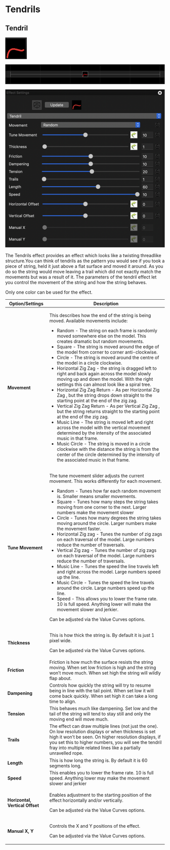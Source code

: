 # Tendrils

## Tendril

![Icon](<../../.gitbook/assets/image (90) (2).png>)

![Sequencer Grid](<../../.gitbook/assets/image (183).png>)

![](<../../.gitbook/assets/image (50) (1).png>)

The Tendrils effect provides an effect which looks like a twisting threadlike structure.You can think of tendrils as the pattern you would see if you took a piece of string, held it just above a flat surface and moved it around. As you do so the string would move leaving a trail which did not exactly match the movements but was a result of it. The parameters of the tendril effect let you control the movement of the string and how the string behaves.

Only one color can be used for the effect.

| Option/Settings                 | Description                                                                                                                                                                                                                                                                                                                                                                                                                                                                                                                                                                                                                                                                                                                                                                                                                                                                                                                                                                                                                                                                                                                                                                                                                                                                                                                    |
| ------------------------------- | ------------------------------------------------------------------------------------------------------------------------------------------------------------------------------------------------------------------------------------------------------------------------------------------------------------------------------------------------------------------------------------------------------------------------------------------------------------------------------------------------------------------------------------------------------------------------------------------------------------------------------------------------------------------------------------------------------------------------------------------------------------------------------------------------------------------------------------------------------------------------------------------------------------------------------------------------------------------------------------------------------------------------------------------------------------------------------------------------------------------------------------------------------------------------------------------------------------------------------------------------------------------------------------------------------------------------------ |
| **Movement**                    | <p>This describes how the end of the string is being moved. Available movements include:</p><ul><li>Random - The string on each frame is randomly moved somewhere else on the model. This creates dramatic but random movements.</li><li>Square - The string is moved around the edge of the model from corner to corner anti-clockwise.</li><li>Circle - The string is moved around the centre of the model in a circle clockwise.</li><li>Horizontal Zig Zag - the string is dragged left to right and back again across the model slowly moving up and down the model. With the right settings this can almost look like a spiral tree.</li><li>Horizontal Zig Zag Return - As per Horizontal Zig Zag , but the string drops down straight to the starting point at the end of the zig zag.</li><li>Vertical Zig Zag Return - As per Vertical Zig Zag , but the string returns straight to the starting point at the end of the zig zag.</li><li>Music Line - The string is moved left and right across the model with the vertical movement determined by the intensity of the associated music in that frame.</li><li>Music Circle - The string is moved in a circle clockwise with the distance the string is from the center of the circle determined by the intensity of the associated music in that frame.</li></ul> |
| **Tune Movement**               | <p>The tune movement slider adjusts the current movement. This works differently for each movement.</p><ul><li>Random - Tunes how far each random movement is. Smaller means smaller movements.</li><li>Square - Tunes how many steps the string takes moving from one corner to the next. Larger numbers make the movement slower</li><li>Circle - Tunes how many degrees the string takes moving around the circle. Larger numbers make the movement faster.</li><li>Horizontal Zig zag - Tunes the number of zig zags on each traversal of the model. Large numbers reduce the number of traversals.</li><li>Vertical Zig zag - Tunes the number of zig zags on each traversal of the model. Large numbers reduce the number of traversals.</li><li>Music Line - Tunes the speed the line travels left and right across the model. Large numbers speed up the line.</li><li>Music Circle - Tunes the speed the line travels around the circle. Large numbers speed up the line.</li><li>Speed - This allows you to lower the frame rate. 10 is full speed. Anything lower will make the movement slower and jerkier.</li></ul><p>Can be adjusted via the Value Curves options.</p>                                                                                                                                          |
| **Thickness**                   | <p>This is how thick the string is. By default it is just 1 pixel wide.</p><p>Can be adjusted via the Value Curves options.</p>                                                                                                                                                                                                                                                                                                                                                                                                                                                                                                                                                                                                                                                                                                                                                                                                                                                                                                                                                                                                                                                                                                                                                                                                |
| **Friction**                    | Friction is how much the surface resists the string moving. When set low friction is high and the string won’t move much. When set high the string will wildly flap about.                                                                                                                                                                                                                                                                                                                                                                                                                                                                                                                                                                                                                                                                                                                                                                                                                                                                                                                                                                                                                                                                                                                                                     |
| **Dampening**                   | Controls how quickly the string will try to resume being in line with the tail point. When set low it will come back quickly. When set high it can take a long time to align.                                                                                                                                                                                                                                                                                                                                                                                                                                                                                                                                                                                                                                                                                                                                                                                                                                                                                                                                                                                                                                                                                                                                                  |
| **Tension**                     | This behaves much like dampening. Set low and the tail of the string will tend to stay still and only the moving end will move much.                                                                                                                                                                                                                                                                                                                                                                                                                                                                                                                                                                                                                                                                                                                                                                                                                                                                                                                                                                                                                                                                                                                                                                                           |
| **Trails**                      | The effect can draw multiple lines (not just the one). On low resolution displays or when thickness is set high it won’t be seen. On higher resolution displays, if you set this to higher numbers, you will see the tendril fray into multiple related lines like a partially unravelled rope.                                                                                                                                                                                                                                                                                                                                                                                                                                                                                                                                                                                                                                                                                                                                                                                                                                                                                                                                                                                                                                |
| **Length**                      | This is how long the string is. By default it is 60 segments long.                                                                                                                                                                                                                                                                                                                                                                                                                                                                                                                                                                                                                                                                                                                                                                                                                                                                                                                                                                                                                                                                                                                                                                                                                                                             |
| **Speed**                       | This enables you to lower the frame rate. 10 is full speed. Anything lower may make the movement slower and jerkier                                                                                                                                                                                                                                                                                                                                                                                                                                                                                                                                                                                                                                                                                                                                                                                                                                                                                                                                                                                                                                                                                                                                                                                                            |
| **Horizontal, Vertical Offset** | <p>Enables adjustment to the starting position of the effect horizontally and/or vertically.</p><p>Can be adjusted via the Value Curves options.</p>                                                                                                                                                                                                                                                                                                                                                                                                                                                                                                                                                                                                                                                                                                                                                                                                                                                                                                                                                                                                                                                                                                                                                                           |
| **Manual X, Y**                 | <p>Controls the X and Y positions of the effect.</p><p>Can be adjusted via the Value Curves options.</p>                                                                                                                                                                                                                                                                                                                                                                                                                                                                                                                                                                                                                                                                                                                                                                                                                                                                                                                                                                                                                                                                                                                                                                                                                       |
